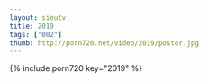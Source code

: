 ```yaml
--- 
layout: sieutv
title: 2019
tags: ["002"]
thumb: http://porn720.net/video/2019/poster.jpg
---
```

{% include porn720 key="2019" %} 
